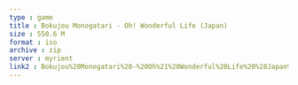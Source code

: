 ```yaml
---
type : game
title : Bokujou Monogatari - Oh! Wonderful Life (Japan)
size : 550.6 M
format : iso
archive : zip
server : myrient
link2 : Bokujou%20Monogatari%20-%20Oh%21%20Wonderful%20Life%20%28Japan%29
---
```

